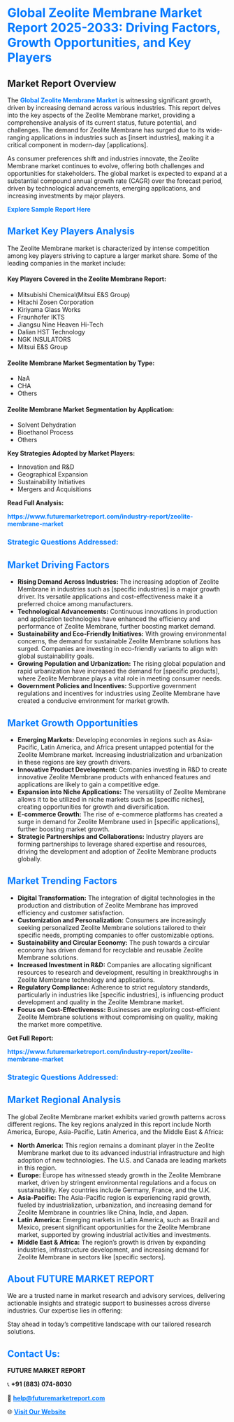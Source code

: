 <h1 style="color: #007BFF;">Global Zeolite Membrane Market Report 2025-2033: Driving Factors, Growth Opportunities, and Key Players</h1>

<section id="overview">
<h2>Market Report Overview</h2>
<p>The <a href="https://www.futuremarketreport.com/industry-report/zeolite-membrane-market" style="color: #007BFF; text-decoration: none;"><strong>Global Zeolite Membrane Market</strong></a> is witnessing significant growth, driven by increasing demand across various industries. This report delves into the key aspects of the Zeolite Membrane market, providing a comprehensive analysis of its current status, future potential, and challenges. The demand for Zeolite Membrane has surged due to its wide-ranging applications in industries such as [insert industries], making it a critical component in modern-day [applications].</p>
<p>As consumer preferences shift and industries innovate, the Zeolite Membrane market continues to evolve, offering both challenges and opportunities for stakeholders. The global market is expected to expand at a substantial compound annual growth rate (CAGR) over the forecast period, driven by technological advancements, emerging applications, and increasing investments by major players.</p>
</section>

<section id="overview">
<p><a href="https://www.futuremarketreport.com/request-sample/reportId=28916" style="color: #007BFF; text-decoration: none;"><strong>Explore Sample Report Here</strong></a></p>
</section>

<section id="key-players">
<h2 style="color: #007BFF;">Market Key Players Analysis</h2>
<p>The Zeolite Membrane market is characterized by intense competition among key players striving to capture a larger market share. Some of the leading companies in the market include:</p>
<h4>Key Players Covered in the Zeolite Membrane Report:</h4>
<ul><li>Mitsubishi Chemical(Mitsui E&amp;S Group)</li><li>Hitachi Zosen Corporation</li><li>Kiriyama Glass Works</li><li>Fraunhofer IKTS</li><li>Jiangsu Nine Heaven Hi-Tech</li><li>Dalian HST Technology</li><li>NGK INSULATORS</li><li>Mitsui E&amp;S Group</li></ul>
<h4>Zeolite Membrane Market Segmentation by Type:</h4>
<ul><li>NaA</li><li>CHA</li><li>Others</li></ul>

<h4>Zeolite Membrane Market Segmentation by Application:</h4>
<ul><li>Solvent Dehydration</li><li>Bioethanol Process</li><li>Others</li></ul>
<p><strong>Key Strategies Adopted by Market Players:</strong></p>
<ul>
<li>Innovation and R&D</li>
<li>Geographical Expansion</li>
<li>Sustainability Initiatives</li>
<li>Mergers and Acquisitions</li>
</ul>
</section>

<section>
<p><strong>Read Full Analysis: </strong></p><a href="https://www.futuremarketreport.com/industry-report/zeolite-membrane-market" style="color: #007BFF; text-decoration: none;"><strong>https://www.futuremarketreport.com/industry-report/zeolite-membrane-market</strong></a>
<h3 style="color: #007BFF;">Strategic Questions Addressed:</h3>
</section>

<section id="driving-factors">
<h2 style="color: #007BFF;">Market Driving Factors</h2>
<ul>
<li><strong>Rising Demand Across Industries:</strong> The increasing adoption of Zeolite Membrane in industries such as [specific industries] is a major growth driver. Its versatile applications and cost-effectiveness make it a preferred choice among manufacturers.</li>
<li><strong>Technological Advancements:</strong> Continuous innovations in production and application technologies have enhanced the efficiency and performance of Zeolite Membrane, further boosting market demand.</li>
<li><strong>Sustainability and Eco-Friendly Initiatives:</strong> With growing environmental concerns, the demand for sustainable Zeolite Membrane solutions has surged. Companies are investing in eco-friendly variants to align with global sustainability goals.</li>
<li><strong>Growing Population and Urbanization:</strong> The rising global population and rapid urbanization have increased the demand for [specific products], where Zeolite Membrane plays a vital role in meeting consumer needs.</li>
<li><strong>Government Policies and Incentives:</strong> Supportive government regulations and incentives for industries using Zeolite Membrane have created a conducive environment for market growth.</li>
</ul>
</section>

<section id="growth-opportunities">
<h2 style="color: #007BFF;">Market Growth Opportunities</h2>
<ul>
<li><strong>Emerging Markets:</strong> Developing economies in regions such as Asia-Pacific, Latin America, and Africa present untapped potential for the Zeolite Membrane market. Increasing industrialization and urbanization in these regions are key growth drivers.</li>
<li><strong>Innovative Product Development:</strong> Companies investing in R&D to create innovative Zeolite Membrane products with enhanced features and applications are likely to gain a competitive edge.</li>
<li><strong>Expansion into Niche Applications:</strong> The versatility of Zeolite Membrane allows it to be utilized in niche markets such as [specific niches], creating opportunities for growth and diversification.</li>
<li><strong>E-commerce Growth:</strong> The rise of e-commerce platforms has created a surge in demand for Zeolite Membrane used in [specific applications], further boosting market growth.</li>
<li><strong>Strategic Partnerships and Collaborations:</strong> Industry players are forming partnerships to leverage shared expertise and resources, driving the development and adoption of Zeolite Membrane products globally.</li>
</ul>
</section>

<section id="trending-factors">
<h2 style="color: #007BFF;">Market Trending Factors</h2>
<ul>
<li><strong>Digital Transformation:</strong> The integration of digital technologies in the production and distribution of Zeolite Membrane has improved efficiency and customer satisfaction.</li>
<li><strong>Customization and Personalization:</strong> Consumers are increasingly seeking personalized Zeolite Membrane solutions tailored to their specific needs, prompting companies to offer customizable options.</li>
<li><strong>Sustainability and Circular Economy:</strong> The push towards a circular economy has driven demand for recyclable and reusable Zeolite Membrane solutions.</li>
<li><strong>Increased Investment in R&D:</strong> Companies are allocating significant resources to research and development, resulting in breakthroughs in Zeolite Membrane technology and applications.</li>
<li><strong>Regulatory Compliance:</strong> Adherence to strict regulatory standards, particularly in industries like [specific industries], is influencing product development and quality in the Zeolite Membrane market.</li>
<li><strong>Focus on Cost-Effectiveness:</strong> Businesses are exploring cost-efficient Zeolite Membrane solutions without compromising on quality, making the market more competitive.</li>
</ul>
</section>

<section>
<p><strong>Get Full Report: </strong></p><a href="https://www.futuremarketreport.com/industry-report/zeolite-membrane-market" style="color: #007BFF; text-decoration: none;"><strong>https://www.futuremarketreport.com/industry-report/zeolite-membrane-market</strong></a>
<h3 style="color: #007BFF;">Strategic Questions Addressed:</h3>
</section>


<section id="regional-analysis">
<h2 style="color: #007BFF;">Market Regional Analysis</h2>
<p>The global Zeolite Membrane market exhibits varied growth patterns across different regions. The key regions analyzed in this report include North America, Europe, Asia-Pacific, Latin America, and the Middle East & Africa:</p>
<ul>
<li><strong>North America:</strong> This region remains a dominant player in the Zeolite Membrane market due to its advanced industrial infrastructure and high adoption of new technologies. The U.S. and Canada are leading markets in this region.</li>
<li><strong>Europe:</strong> Europe has witnessed steady growth in the Zeolite Membrane market, driven by stringent environmental regulations and a focus on sustainability. Key countries include Germany, France, and the U.K.</li>
<li><strong>Asia-Pacific:</strong> The Asia-Pacific region is experiencing rapid growth, fueled by industrialization, urbanization, and increasing demand for Zeolite Membrane in countries like China, India, and Japan.</li>
<li><strong>Latin America:</strong> Emerging markets in Latin America, such as Brazil and Mexico, present significant opportunities for the Zeolite Membrane market, supported by growing industrial activities and investments.</li>
<li><strong>Middle East & Africa:</strong> The region’s growth is driven by expanding industries, infrastructure development, and increasing demand for Zeolite Membrane in sectors like [specific sectors].</li>
</ul>
</section>

<footer>
<h2 style="color: #007BFF;">About FUTURE MARKET REPORT</h2>
<p>We are a trusted name in market research and advisory services, delivering actionable insights and strategic support to businesses across diverse industries. Our expertise lies in offering:</p>

<p>Stay ahead in today’s competitive landscape with our tailored research solutions.</p>

<h2 style="color: #007BFF;">Contact Us:</h2>
<p><strong>FUTURE MARKET REPORT</strong></p>
<p>📞 <strong>+91 (883) 074-8030</strong></p>
<p>📧 <strong><a href="mailto:help@futuremarketreport.com" style="color: #007BFF;">help@futuremarketreport.com</a></strong></p>
<p>🌐 <strong><a href="https://www.futuremarketreport.com/" style="color: #007BFF;">Visit Our Website</a></strong></p>
</footer>